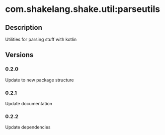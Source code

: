 # com.shakelang.shake.util:parseutils
## Description
Utilities for parsing stuff with kotlin
## Versions
### 0.2.0
Update to new package structure
### 0.2.1
Update documentation
### 0.2.2
Update dependencies